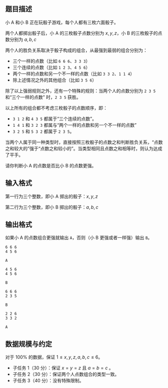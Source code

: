 ## 题目描述

小 A 和小 B 正在玩骰子游戏，每个人都有三枚六面骰子。

两个人都掷出骰子后，小 A 的三枚骰子点数分别为 $x,y,z$，小 B 的三枚骰子的点数分别为 $a,b,c$

两个人的胜负关系取决于骰子构成的组合，从最强到最弱的组合分别为：

- 三个一样的点数（比如 `6 6 6`、`3 3 3`） 
- 三个连续的点数（比如 `1 2 3`、`4 5 6`）
- 两个一样的点数和另一个不一样的点数（比如 `3 3 2`、`1 1 4`）
- 除上述情况之外的其他组合（比如 `3 5 6`）

除了以上强弱规则之外，还有一个特殊的规则：当两个人的点数分别为 `2 3 5` 和“三个一样的点数” 时，`2 3 5` 获胜。

以上所有的组合都不考虑三枚骰子的点数顺序，即：

- `3 1 2` 和 `4 3 5` 都属于“三个连续的点数”。
- `1 4 1` 和 `3 2 3` 都属与“两个一样的点数和另一个不一样的点数”
- `3 2 5` 和 `5 3 2` 都属于 `2 3 5`。

当两个人属于同一种类型时，直接按照三枚骰子的点数之和判断胜负关系，“点数之和较大的”强于“点数之和较小的”。当类型相同且点数之和相等时，则认为达成了平手。

请你判断小 A 的点数是否比小 B 的点数更强。

## 输入格式

第一行为三个整数，即小 A 掷出的骰子：$x,y,z$

第二行为三个整数，即小 B 掷出的骰子：$a,b,c$


## 输出格式

如果小 A 的点数组合更强就输出 `A`，否则（小 B 更强或者一样强）输出 `B`。

```input1
6 6 6
4 5 6
```

```output1
A
```

```input2
4 5 6
4 5 6
```

```output2
B
```

```input3
6 6 6 
2 3 5
```

```output3
B
```

```input4
2 2 6
3 3 2
```

```output4
A
```

## 数据规模与约定

对于 $100\%$ 的数据，保证 $1\le x,y,z,a,b,c\le 6$。

- 子任务 1（30 分）：保证 $x=y=z$ 且 $a=b=c$ 。
- 子任务 2（30 分）：保证两个人点数组合的类型一致。
- 子任务 3（40 分）：没有特殊限制。
